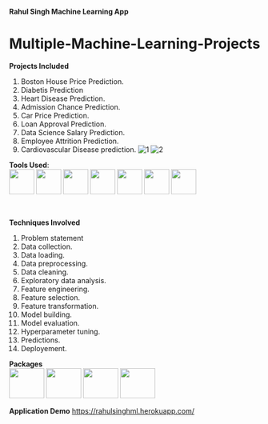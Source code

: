 **Rahul Singh Machine Learning App**



# Multiple-Machine-Learning-Projects

__Projects Included__
1. Boston House Price Prediction.
2. Diabetis Prediction
3. Heart Disease Prediction.
4. Admission Chance Prediction.
5. Car Price Prediction.
6. Loan Approval Prediction.
7. Data Science Salary Prediction.
8. Employee Attrition Prediction.
9. Cardiovascular Disease prediction.
![1](https://user-images.githubusercontent.com/57325166/107668424-abf8f780-6cb6-11eb-8e07-1de0b5cb2654.png)
![2](https://user-images.githubusercontent.com/57325166/107668446-b2876f00-6cb6-11eb-94f1-caf745b7011a.png)

__Tools Used__:
<br>
<img src="https://cdn3.iconfinder.com/data/icons/logos-and-brands-adobe/512/267_Python-512.png" width=50 height=50>
<img src="https://upload.wikimedia.org/wikipedia/commons/thumb/a/a1/PyCharm_Logo.svg/1024px-PyCharm_Logo.svg.png" width=50 height=50>
<img src="https://upload.wikimedia.org/wikipedia/commons/thumb/7/7e/Spyder_logo.svg/1024px-Spyder_logo.svg.png" width=50 height=50>
<img src="https://mccarter.gallerycdn.vsassets.io/extensions/mccarter/start-git-bash/1.2.1/1499505567572/Microsoft.VisualStudio.Services.Icons.Default" width=50 height=50>
<img src="https://iconape.com/wp-content/files/dw/348983/svg/348983.svg" width=50 height=50>
<img src="https://upload.wikimedia.org/wikipedia/commons/thumb/3/38/Jupyter_logo.svg/1200px-Jupyter_logo.svg.png" width=50 height=50>
<img src="https://colab.research.google.com/img/colab_favicon.ico" height=50 width=50>

<br>

**Techniques Involved**
1. Problem statement
2. Data collection.
3. Data loading.
4. Data preprocessing.
5. Data cleaning.
6. Exploratory data analysis.
7. Feature engineering.
8. Feature selection.
9. Feature transformation.
10. Model building.
11. Model evaluation.
12. Hyperparameter tuning.
13. Predictions.
14. Deployement.




**Packages**
<br>
<img src="https://upload.wikimedia.org/wikipedia/commons/thumb/0/05/Scikit_learn_logo_small.svg/1280px-Scikit_learn_logo_small.svg.png" width=70 height=60>
<img src="https://upload.wikimedia.org/wikipedia/commons/thumb/e/ed/Pandas_logo.svg/1200px-Pandas_logo.svg.png" width=70 height=60>
<img src="https://miro.medium.com/max/765/1*cyXCE-JcBelTyrK-58w6_Q.png" width=70 height=60>
<img src="https://miro.medium.com/max/800/1*Q5EUk28Xc3iCDoMSkrd1_w.png" width=70 height=60>

**Application Demo**
https://rahulsinghml.herokuapp.com/


